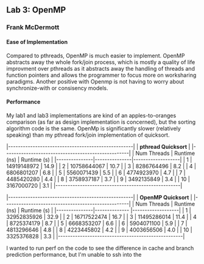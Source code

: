 ## Lab 3: OpenMP ##
### Frank McDermott ###

#### Ease of Implementation ####
Compared to pthreads, OpenMP is much easier to implement. OpenMP abstracts away the whole fork/join process, which is mostly a quality of life improvment over pthreads as it abstracts away the handling of threads and function pointers and allows the programmer to focus more on worksharing paradigms. Another positive with Openmp is not having to worry about synchronize-with or consisency models.

#### Performance ####
My lab1 and lab3 implementations are kind of an apples-to-oranges comparison (as far as design implementation is concerned), but the sorting algorithm code is the same. OpenMp is significantly slower (relatively speaking) than my pthread fork/join implementation of quicksort.

|---------------------------------------------------|
|               **pthread Quicksort**               |
|---------------------------------------------------|
| Num Threads   | Runtime (ns)  |   Runtime (s)     |
|---------------|---------------|-------------------|
| 1             |   14919148972 |       14.9        |
| 2             |   10758644067 |       10.7        |
| 3             |   8286764496  |       8.2         |
| 4             |   6806801207  |       6.8         |
| 5             |   5560071439  |       5.5         |
| 6             |   4774923970  |       4.7         |
| 7             |   4485420280  |       4.4         |
| 8             |   3758937187  |       3.7         |
| 9             |   3492135849  |       3.4         |
| 10            |   3167000720  |       3.1         |
|---------------------------------------------------|


|---------------------------------------------------|
|               **OpenMP Quicksort**                |
|---------------------------------------------------|
| Num Threads   | Runtime (ns)  |   Runtime (s)     |
|---------------|-------------- |-------------------|
| 1             |   32952835926 |       32.9        |
| 2             |   16717522474 |       16.7        |
| 3             |   11495286014 |       11.4        |
| 4             |   8725374179  |       8.7         |
| 5             |   6668353207  |       6.6         |
| 6             |   5904071100  |       5.9         |
| 7             |   4813296646  |       4.8         |
| 8             |   4223445802  |       4.2         |
| 9             |   4003656506  |       4.0         |
| 10            |   3325376828  |       3.3         |
|---------------------------------------------------|

I wanted to run perf on the code to see the difference in cache and branch prediction performance, but I'm unable to ssh into the 